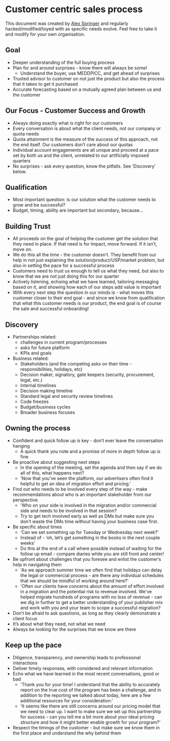 <html xmlns="http://www.w3.org/1999/xhtml">
<head>
  <meta http-equiv="Content-Type" content="text/html; charset=utf-8" />
  <meta http-equiv="Content-Style-Type" content="text/css" />
  <title>Alex Springer - Sales and Solutions</title>
  <style type="text/css">code{white-space: pre;}</style>
  <link rel="stylesheet" href="resume-css-stylesheet.css" type="text/css" />
</head>
<body>

# Customer centric sales process
This document was created by [Alex Springer](https://jalexspringer.github.io) and regularly
hacked/modified/toyed with as specific needs evolve. Feel free to take it and modify for
your own organisation.

## Goal
- Deeper understanding of the full buying process
- Plan for and around surprises - know there will always be some!
  - Understand the buyer, use MEDDPICC, and get ahead of surprises
- Trusted advisor to customer on not just the product but also the process that it takes to get it purchased
- Accurate forecasting based on a mutually agreed plan between us and the customer

## Our Focus - Customer Success and Growth
- Always doing exactly what is right for our customers
- Every conversation is about what the client needs, not our company or quota needs
- Quota attainment is the measure of the success of this approach, not the end itself. Our customers don’t care about our quotas
- Individual account engagements are all unique and proceed at a pace set by both us and the client, unrelated to our artificially imposed quarters
- No surprises - ask every question, know the pitfalls. See ‘Discovery’ below.

## Qualification
- Most important question: is our solution what the customer needs to grow and be successful?
- Budget, timing, ability are important but secondary, because...

## Building Trust
- All proceeds on the goal of helping the customer get the solution that they need in place. If that need is for Impact, move forward. If it isn’t, move on.
- We do this all the time - the customer doesn’t. They benefit from our help in not just explaining the solution/product/USP/market problem, but also in setting the pace for a successful process
- Customers need to trust us enough to tell us what they need, but also to know that we are not just doing this for our quarter
- Actively listening, echoing what we have learned, tailoring messaging based on it, and showing how each of our steps add value is important
- With every next step the question in our minds is - what moves this customer closer to their end goal - and since we know from qualification that what this customer needs is our product, the end goal is of course the sale and successful onboarding!

## Discovery
- Partnerships related:
    - challenges in current program/processes
    - asks for future platform
    - KPIs and goals
- Business related:
    - Stakeholders (and the competing asks on their time - responsibilities, holidays, etc)
    - Decision maker, signatory, gate keepers (security, procurement, legal, etc.)
    - Internal timelines
    - Decision making timeline
    - Standard legal and security review timelines
    - Code freezes
    - Budget/business cycles
    - Broader business focuses

## Owning the process
- Confident and quick follow up is key - don’t ever leave the conversation hanging
    - A quick thank you note and a promise of more in depth follow up is fine
- Be proactive about suggesting next steps
    - In the opening of the meeting, set the agenda and then say if we do all of this, what happens next?
    - 'Now that you’ve seen the platform, our advertisers often find it helpful to get an idea of migration effort and pricing.’
- Find out who needs to be involved every step of the way - make recommendations about who is an important stakeholder from our perspective.
    - 'Who on your side is involved in the migration and/or commercial side and needs to be involved in that session?
    - Try to get tech involved early as well as DMs but make sure you don’t waste the DMs time without having your business case first.
- Be specific about times
    - ‘Can we set something up for Tuesday or Wednesday next week?’
    - Instead of - ‘oh, let’s get something in the books in the next couple weeks’
    - Do this at the end of a call where possible instead of waiting for the follow up email - compare diaries while you are still front and center!
- Be upfront about challenges that you foresee and enlist the customer’s help in navigating them
    - 'As we approach summer time we often find that holidays can delay the legal or commercial process - are there any individual schedules that we should be mindful of working around here?’
    - 'Often our clients have concerns about the amount of effort involved in a migration and the potential risk to revenue involved. We've helped migrate hundreds of programs with no loss of revenue - can we dig in further to get a better understanding of your publisher mix and work with you and your team to scope a successful migration?
- Don’t be afraid to ask questions, as long as they clearly demonstrate a client focus
- It’s about what they need, not what we need
- Always be looking for the surprises that we know are there

## Keep up the pace
- Diligence, transparency, and ownership leads to professional interactions
- Deliver timely responses, with considered and relevant information
- Echo what we have learned in the most recent conversations, good or bad
    - 'Thank you for your time! I understand that the ability to accurately report on the true cost of the program has been a challenge, and in addition to the reporting we talked about today, here are a few additional resources for your consideration:’
    - 'It seems like there are still concerns around our pricing model that we need to clear up. I want to make sure we set up this partnership for success - can you tell me a bit more about your ideal pricing structure and how it might better enable growth for your program?’
- Respect the timings of the customer - but make sure we know them in the first place and understand the why behind them

